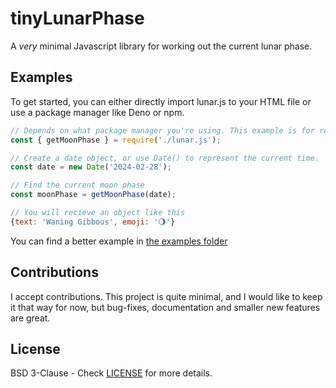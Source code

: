 # tinyLunarPhase
A _very_ minimal Javascript library for working out the current lunar phase.

## Examples
To get started, you can either directly import lunar.js to your HTML file or use a package manager like Deno or npm.

```js
// Depends on what package manager you're using. This example is for regular js.
const { getMoonPhase } = require('./lunar.js');

// Create a date object, or use Date() to represent the current time.
const date = new Date('2024-02-28');

// Find the current moon phase
const moonPhase = getMoonPhase(date);

// You will recieve an object like this
{text: 'Waning Gibbous', emoji: '🌖'}
```

You can find a better example in [the examples folder](demos/index.html)

## Contributions
I accept contributions. This project is quite minimal, and I would like to keep it that way for now, but bug-fixes, documentation and smaller new features are great.

## License
BSD 3-Clause - Check [LICENSE](LICENSE) for more details.